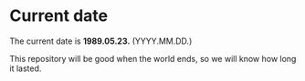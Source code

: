 # Current date

The current date is **1989.05.23.** (YYYY.MM.DD.)

This repository will be good when the world ends, so we will know how long it lasted.